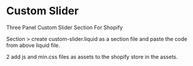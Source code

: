 # Custom Slider
Three Panel Custom Slider Section For Shopify

Section > create custom-slider.liquid as a section file
 and paste the code from above liquid file.

 2 add js and min.css files as assets to the shopify store in the assets.